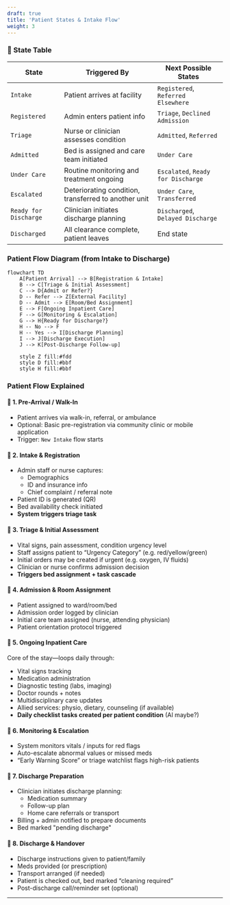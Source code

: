 ```yaml
---
draft: true
title: 'Patient States & Intake Flow'
weight: 3
---
```


### 🔁 State Table


| **State**                 | **Triggered By**                                   | **Next Possible States**                    |
|--------------------------|----------------------------------------------------|---------------------------------------------|
| `Intake`                 | Patient arrives at facility                        | `Registered`, `Referred Elsewhere`          |
| `Registered`             | Admin enters patient info                          | `Triage`, `Declined Admission`              |
| `Triage`                 | Nurse or clinician assesses condition              | `Admitted`, `Referred`                      |
| `Admitted`               | Bed is assigned and care team initiated            | `Under Care`                                |
| `Under Care`             | Routine monitoring and treatment ongoing           | `Escalated`, `Ready for Discharge`          |
| `Escalated`              | Deteriorating condition, transferred to another unit| `Under Care`, `Transferred`                |
| `Ready for Discharge`    | Clinician initiates discharge planning             | `Discharged`, `Delayed Discharge`           |
| `Discharged`             | All clearance complete, patient leaves             | End state                                   |

### Patient Flow Diagram (from Intake to Discharge)

```mermaid
flowchart TD
    A[Patient Arrival] --> B[Registration & Intake]
    B --> C[Triage & Initial Assessment]
    C --> D{Admit or Refer?}
    D -- Refer --> Z[External Facility]
    D -- Admit --> E[Room/Bed Assignment]
    E --> F[Ongoing Inpatient Care]
    F --> G[Monitoring & Escalation]
    G --> H{Ready for Discharge?}
    H -- No --> F
    H -- Yes --> I[Discharge Planning]
    I --> J[Discharge Execution]
    J --> K[Post-Discharge Follow-up]

    style Z fill:#fdd
    style D fill:#bbf
    style H fill:#bbf

```

### Patient Flow Explained

#### 🔹 1. **Pre-Arrival / Walk-In**
- Patient arrives via walk-in, referral, or ambulance
- Optional: Basic pre-registration via community clinic or mobile application
- Trigger: `New Intake` flow starts

#### 🔹 2. **Intake & Registration**
- Admin staff or nurse captures:
  - Demographics
  - ID and insurance info
  - Chief complaint / referral note
- Patient ID is generated (QR)
- Bed availability check initiated
- **System triggers triage task**

#### 🔹 3. **Triage & Initial Assessment**
- Vital signs, pain assessment, condition urgency level
- Staff assigns patient to “Urgency Category” (e.g. red/yellow/green)
- Initial orders may be created if urgent (e.g. oxygen, IV fluids)
- Clinician or nurse confirms admission decision
- **Triggers bed assignment + task cascade**

#### 🔹 4. **Admission & Room Assignment**
- Patient assigned to ward/room/bed
- Admission order logged by clinician
- Initial care team assigned (nurse, attending physician)
- Patient orientation protocol triggered

#### 🔹 5. **Ongoing Inpatient Care**
Core of the stay—loops daily through:
- Vital signs tracking
- Medication administration
- Diagnostic testing (labs, imaging)
- Doctor rounds + notes
- Multidisciplinary care updates
- Allied services: physio, dietary, counseling (if available)
- **Daily checklist tasks created per patient condition** (AI maybe?)

#### 🔹 6. **Monitoring & Escalation**
- System monitors vitals / inputs for red flags
- Auto-escalate abnormal values or missed meds
- “Early Warning Score” or triage watchlist flags high-risk patients

#### 🔹 7. **Discharge Preparation**
- Clinician initiates discharge planning:
  - Medication summary
  - Follow-up plan
  - Home care referrals or transport
- Billing + admin notified to prepare documents
- Bed marked "pending discharge"

#### 🔹 8. **Discharge & Handover**
- Discharge instructions given to patient/family
- Meds provided (or prescription)
- Transport arranged (if needed)
- Patient is checked out, bed marked “cleaning required”
- Post-discharge call/reminder set (optional)

---